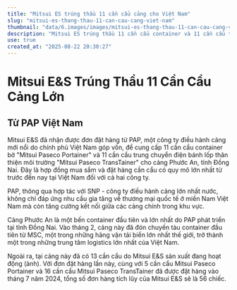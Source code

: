```yaml
---
title: "Mitsui ES trúng thầu 11 cần cẩu cảng cho Việt Nam"
slug: "mitsui-es-thang-thau-11-can-cau-cang-viet-nam"
thumbnail: "data/6.images/images/mitsui-es-thang-thau-11-can-cau-cang-viet-nam.webp"
description: "Mitsui ES trúng thầu 11 cần cẩu container và 11 cần cẩu trung chuyển cho cảng Phước An, Đồng Nai từ PAP Việt Nam. Đây là hợp đồng lớn nhất từ trước đến nay cho cả hai bên tại Việt Nam, nâng tổng số cần cẩu của Mitsui ES tại cảng này lên 56 chiếc."
use: true
created_at: "2025-08-22 20:30:27"
---
```


# Mitsui E&S Trúng Thầu 11 Cần Cẩu Cảng Lớn

## Từ PAP Việt Nam

Mitsui E&S đã nhận được đơn đặt hàng từ PAP, một công ty điều hành cảng mới nổi do chính phủ Việt Nam góp vốn, để cung cấp 11 cần cẩu container bờ "Mitsui Paseco Portainer" và 11 cần cẩu trung chuyển điện bánh lốp thân thiện môi trường "Mitsui Paseco TransTainer" cho cảng Phước An, tỉnh Đồng Nai. Đây là hợp đồng mua sắm và đặt hàng cần cẩu có quy mô lớn nhất từ trước đến nay tại Việt Nam đối với cả hai công ty.

PAP, thông qua hợp tác với SNP - công ty điều hành cảng lớn nhất nước, không chỉ đáp ứng nhu cầu gia tăng về thương mại quốc tế ở miền Nam Việt Nam mà còn tăng cường kết nối giữa các cảng chính trong khu vực.

Cảng Phước An là một bến container đầu tiên và lớn nhất do PAP phát triển tại tỉnh Đồng Nai. Vào tháng 2, cảng này đã đón chuyến tàu container đầu tiên từ MSC, một trong những hãng vận tải biển lớn nhất thế giới, trở thành một trong những trung tâm logistics lớn nhất của Việt Nam.

Ngoài ra, tại cảng này đã có 13 cần cẩu do Mitsui E&S sản xuất đang hoạt động (ảnh). Với đơn đặt hàng lần này, cùng với 5 cần cẩu Mitsui Paseco Portainer và 16 cần cẩu Mitsui Paseco TransTainer đã được đặt hàng vào tháng 7 năm 2024, tổng số đơn hàng tích lũy của Mitsui E&S sẽ là 56 chiếc.